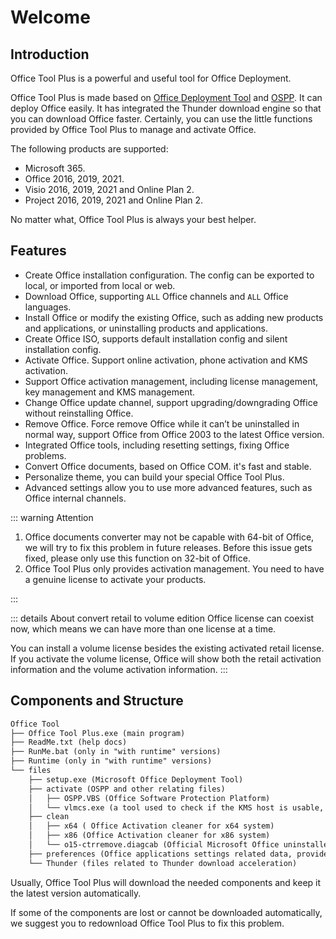 # Welcome

## Introduction

Office Tool Plus is a powerful and useful tool for Office Deployment.

Office Tool Plus is made based on [Office Deployment Tool](https://docs.microsoft.com/en-us/deployoffice/overview-office-deployment-tool) and [OSPP](https://docs.microsoft.com/en-us/DeployOffice/vlactivation/tools-to-manage-volume-activation-of-office). It can deploy Office easily. It has integrated the Thunder download engine so that you can download Office faster. Certainly, you can use the little functions provided by Office Tool Plus to manage and activate Office.

The following products are supported:

- Microsoft 365.
- Office 2016, 2019, 2021.
- Visio 2016, 2019, 2021 and Online Plan 2.
- Project 2016, 2019, 2021 and Online Plan 2.

No matter what, Office Tool Plus is always your best helper.

## Features

- Create Office installation configuration. The config can be exported to local, or imported from local or web.
- Download Office, supporting `ALL` Office channels and `ALL` Office languages.
- Install Office or modify the existing Office, such as adding new products and applications, or uninstalling products and applications.
- Create Office ISO, supports default installation config and silent installation config.
- Activate Office. Support online activation, phone activation and KMS activation.
- Support Office activation management, including license management, key management and KMS management.
- Change Office update channel, support upgrading/downgrading Office without reinstalling Office.
- Remove Office. Force remove Office while it can’t be uninstalled in normal way, support Office from Office 2003 to the latest Office version.
- Integrated Office tools, including resetting settings, fixing Office problems.
- Convert Office documents, based on Office COM. it's fast and stable.
- Personalize theme, you can build your special Office Tool Plus.
- Advanced settings allow you to use more advanced features, such as Office internal channels.

::: warning Attention

1. Office documents converter may not be capable with 64-bit of Office, we will try to fix this problem in future releases. Before this issue gets fixed, please only use this function on 32-bit of Office.
2. Office Tool Plus only provides activation management. You need to have a genuine license to activate your products.

:::

::: details About convert retail to volume edition
Office license can coexist now, which means we can have more than one license at a time.

You can install a volume license besides the existing activated retail license. If you activate the volume license, Office will show both the retail activation information and the volume activation information.
:::

## Components and Structure

``` txt
Office Tool
├── Office Tool Plus.exe (main program)
├── ReadMe.txt (help docs)
├── RunMe.bat (only in "with runtime" versions)
├── Runtime (only in "with runtime" versions)
└── files
    ├── setup.exe (Microsoft Office Deployment Tool)
    ├── activate (OSPP and other relating files)
    │   ├── OSPP.VBS (Office Software Protection Platform)
    │   └── vlmcs.exe (a tool used to check if the KMS host is usable, only in "with vlmcs" versions)
    ├── clean
    │   ├── x64 ( Office Activation cleaner for x64 system)
    │   ├── x86 (Office Activation cleaner for x86 system)
    │   └── o15-ctrremove.diagcab (Official Microsoft Office uninstaller)
    ├── preferences (Office applications settings related data, provided by Microsoft)
    └── Thunder (files related to Thunder download acceleration)
```

Usually, Office Tool Plus will download the needed components and keep it the latest version automatically.

If some of the components are lost or cannot be downloaded automatically, we suggest you to redownload Office Tool Plus to fix this problem.
